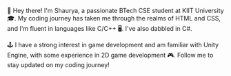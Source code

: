 👋 Hey there! I'm Shaurya, a passionate BTech CSE student at KIIT University 🎓. 
My coding journey has taken me through the realms of HTML and CSS, and I'm fluent in languages like C/C++ 🖥️. 
I've also dabbled in C#.

🕹️ I have a strong interest in game development and am familiar with Unity Engine, with some experience in 2D game development 🎮. 
Follow me to stay updated on my coding journey! 
<!---
shaurya-afk/shaurya-afk is a ✨ special ✨ repository because its `README.md` (this file) appears on your GitHub profile.
You can click the Preview link to take a look at your changes.
--->
